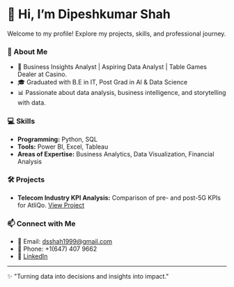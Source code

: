 
# 👋 Hi, I’m Dipeshkumar Shah  
Welcome to my profile! Explore my projects, skills, and professional journey.
### 🌟 About Me
- 💼 Business Insights Analyst | Aspiring Data Analyst | Table Games Dealer at Casino.
- 🎓 Graduated with B.E in IT, Post Grad in AI & Data Science
- 📊 Passionate about data analysis, business intelligence, and storytelling with data.

### 💻 Skills
- **Programming:** Python, SQL  
- **Tools:** Power BI, Excel, Tableau  
- **Areas of Expertise:** Business Analytics, Data Visualization, Financial Analysis  

### 🛠️ Projects
- **Telecom Industry KPI Analysis:** Comparison of pre- and post-5G KPIs for AtliQo. [View Project](https://github.com/dipeshkumarshah/Telecom-KPI-Analysis)

### 📫 Connect with Me
- 📧 Email: [dsshah1999@gmail.com](mailto:dsshah1999@gmail.com)
- 📱 Phone: +1(647) 407 9662
- 🔗 [LinkedIn](https://www.linkedin.com/in/shah-dipesh/)

---
✨ "Turning data into decisions and insights into impact."
